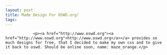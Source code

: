 ```yaml
---
layout: post
title: Made Design For OSWD.org!
tags:
---
```



                <p><a href="http://www.oswd.org"><a href="http://www.oswd.org">http://www.oswd.org</a></a> provides so much designs for free, that I decided to make my own css and to give it back to oswd. Should be online soon, name: maze_orange.</p>
